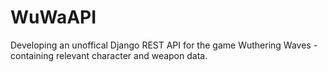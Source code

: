 # WuWaAPI

Developing an unoffical Django REST API for the game Wuthering Waves - containing relevant character and weapon data. 